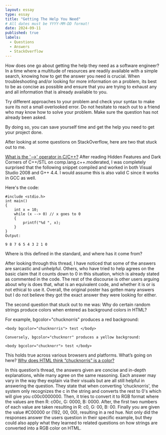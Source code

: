 ```yaml
---
layout: essay
type: essay
title: "Getting The Help You Need"
# All dates must be YYYY-MM-DD format!
date: 2024-09-11
published: true
labels:
  - Questions
  - Answers
  - StackOverflow
---
```


How does one go about getting the help they need as a software engineer? In a time where a multitude of resources are readily available with a simple search, knowing how to get the answer you need is crucial. When troubleshooting and/or looking for more information on a problem, its best to be as concise as possible and ensure that you are trying to exhaust any and all information that is already available to you. 

Try different approaches to your problem and check your syntax to make sure its not a small overlooked error.
Do not hesitate to reach out to a friend who may know how to solve your problem. 
Make sure the question has not already been asked.

By doing so, you can save yourself time and get the help you need to get your project done.

After looking at some questions on StackOverflow, here are two that stuck out to me.

[What is the '-->' operator in C/C++?](https://stackoverflow.com/questions/1642028/what-is-the-operator-in-c-c)
After reading Hidden Features and Dark Corners of C++/STL on comp.lang.c++.moderated, I was completely surprised that the following snippet compiled and worked in both Visual Studio 2008 and G++ 4.4. I would assume this is also valid C since it works in GCC as well.

Here's the code:
```
#include <stdio.h>
int main()
{
    int x = 10;
    while (x --> 0) // x goes to 0
    {
        printf("%d ", x);
    }
}
Output:

9 8 7 6 5 4 3 2 1 0
```
Where is this defined in the standard, and where has it come from?


After looking through this thread, I have noticed that some of the answers are sarcastic and unhelpful. Others, who have tried to help agrees on the basic claim that it counts down to 0 in this situation, which is already stated as commented in the code. The rest of the discourse is other users arguing about why is does that, what is an equivalent code, and whether it is or is not ethical to use it. Overall, the original poster has gotten many answers but I do not believe they got the exact answer they were looking for either. 

The second question that stuck out to me was: 
Why do certain random strings produce colors when entered as background colors in HTML?

For example, bgcolor="chucknorris" produces a red background:
```
<body bgcolor="chucknorris"> test </body>

Conversely, bgcolor="chucknorr" produces a yellow background:

<body bgcolor="chucknorr"> test </body>

```
This holds true across various browsers and platforms. What’s going on here?
[Why does HTML think “chucknorris” is a color?](https://stackoverflow.com/questions/8318911/why-does-html-think-chucknorris-is-a-color)

In this question’s thread, the answers given are concise and in-depth explanations, while many agree on the same reasoning. Each answer may vary in the way they explain via their visuals but are all still helpful in answering the question. They state that when converting 'chucknorris', the system only recognizes the c in the string and converts the rest to 0's which will give you c00c0000000. Then, it tries to convert it to RGB format where the values are then R: c00c, G: 0000, B: 0000. After, the first two numbers of each value are taken resulting in R: c0, G: 00, B: 00. Finally you are given the value #C00000 or (192, 00, 00), resulting in a red hue.
Not only did the responses answer the users question in their specific example, but they could also apply what they learned to related questions on how strings are converted into a RGB color on HTML.

